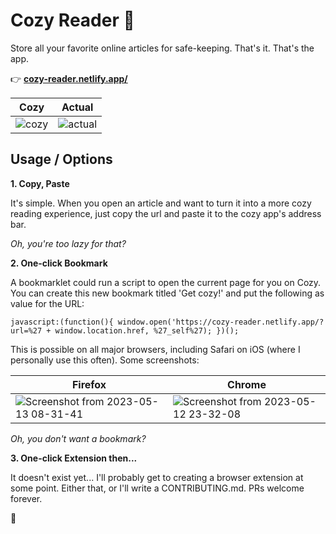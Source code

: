 # Cozy Reader 🧸

Store all your favorite online articles for safe-keeping. That's it. That's the app.

👉 [**cozy-reader.netlify.app/**](https://cozy-reader.netlify.app/)

| Cozy | Actual |
|--------|--------|
| ![cozy](https://github.com/ayoayco/cozy-reader/assets/4262489/802f25ae-d970-4df4-8b87-f65cbc7fe24c) | ![actual](https://github.com/ayoayco/cozy-reader/assets/4262489/dc7ab81f-8353-4d7b-9388-f08a3772b9d4) |

## Usage / Options

**1. Copy, Paste**

It's simple. When you open an article and want to turn it into a more cozy reading experience, just copy the url and paste it to the cozy app's address bar.

*Oh, you're too lazy for that?*

**2. One-click Bookmark**

A bookmarklet could run a script to open the current page for you on Cozy. You can create this new bookmark titled 'Get cozy!' and put the following as value for the URL:

```
javascript:(function(){ window.open('https://cozy-reader.netlify.app/?url=%27 + window.location.href, %27_self%27); })();
```

This is possible on all major browsers, including Safari on iOS (where I personally use this often). Some screenshots:

| Firefox | Chrome |
| --- | --- |
| ![Screenshot from 2023-05-13 08-31-41](https://github.com/ayoayco/cozy-reader/assets/4262489/9b296d4f-2722-483a-bbc2-431c6b2ae996) | ![Screenshot from 2023-05-12 23-32-08](https://github.com/ayoayco/cozy-reader/assets/4262489/144b74f8-3949-46b9-849c-351e4af0ac12) |

*Oh, you don't want a bookmark?*

**3. One-click Extension then...**

It doesn't exist yet... I'll probably get to creating a browser extension at some point. Either that, or I'll write a CONTRIBUTING.md. PRs welcome forever. 

🧸
